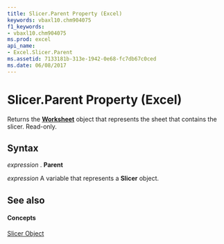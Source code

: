 ```yaml
---
title: Slicer.Parent Property (Excel)
keywords: vbaxl10.chm904075
f1_keywords:
- vbaxl10.chm904075
ms.prod: excel
api_name:
- Excel.Slicer.Parent
ms.assetid: 7133181b-313e-1942-0e68-fc7db67c0ced
ms.date: 06/08/2017
---
```



# Slicer.Parent Property (Excel)

Returns the  **[Worksheet](worksheet-object-excel.md)** object that represents the sheet that contains the slicer. Read-only.


## Syntax

 _expression_ . **Parent**

 _expression_ A variable that represents a **Slicer** object.


## See also


#### Concepts


[Slicer Object](slicer-object-excel.md)


